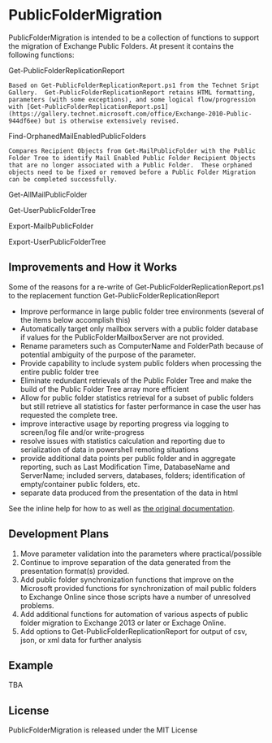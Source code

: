 # PublicFolderMigration

PublicFolderMigration is intended to be a collection of functions to support the migration of Exchange Public Folders. At present it contains the following functions:

Get-PublicFolderReplicationReport

    Based on Get-PublicFolderReplicationReport.ps1 from the Technet Sript Gallery.  Get-PublicFolderReplicationReport retains HTML formatting, parameters (with some exceptions), and some logical flow/progression with [Get-PublicFolderReplicationReport.ps1](https://gallery.technet.microsoft.com/office/Exchange-2010-Public-944df6ee) but is otherwise extensively revised.

Find-OrphanedMailEnabledPublicFolders

    Compares Recipient Objects from Get-MailPublicFolder with the Public Folder Tree to identify Mail Enabled Public Folder Recipient Objects that are no longer associated with a Public Folder.  These orphaned objects need to be fixed or removed before a Public Folder Migration can be completed successfully.

Get-AllMailPublicFolder

Get-UserPublicFolderTree

Export-MailbPublicFolder

Export-UserPublicFolderTree

## Improvements and How it Works

Some of the reasons for a re-write of Get-PublicFolderReplicationReport.ps1 to the replacement function Get-PublicFolderReplicationReport

- Improve performance in large public folder tree environments (several of the items below accomplish this)
- Automatically target only mailbox servers with a public folder database if values for the PublicFolderMailboxServer are not provided.
- Rename parameters such as ComputerName and FolderPath because of potential ambiguity of the purpose of the parameter.
- Provide capability to include system public folders when processing the entire public folder tree
- Eliminate redundant retrievals of the Public Folder Tree and make the build of the Public Folder Tree array more efficient
- Allow for public folder statistics retrieval for a subset of public folders but still retrieve all statistics for faster performance in case the user has requested the complete tree.
- improve interactive usage by reporting progress via logging to screen/log file and/or write-progress
- resolve issues with statistics calculation and reporting due to serialization of data in powershell remoting situations
- provide additional data points per public folder and in aggregate reporting, such as Last Modification Time, DatabaseName and ServerName; included servers, databases, folders; identification of empty/container public folders, etc.
- separate data produced from the presentation of the data in html

See the inline help for how to as well as [the original documentation](https://gallery.technet.microsoft.com/office/Exchange-2010-Public-944df6ee).

## Development Plans

1. Move parameter validation into the parameters where practical/possible
2. Continue to improve separation of the data generated from the presentation format(s) provided.
3. Add public folder synchronization functions that improve on the Microsoft provided functions for synchronization of mail public folders to Exchange Online since those scripts have a number of unresolved problems.
4. Add additional functions for automation of various aspects of public folder migration to Exchange 2013 or later or Exchage Online.
5. Add options to Get-PublicFolderReplicationReport for output of csv, json, or xml data for further analysis

## Example

TBA

## License

PublicFolderMigration is released under the MIT License

